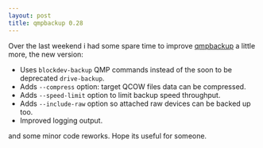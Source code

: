 ```yaml
---
layout: post
title: qmpbackup 0.28
---
```


Over the last weekend i had some spare time to improve
[qmpbackup](https://github.com/abbbi/qmpbackup) a little more, the new version:

 * Uses `blockdev-backup` QMP commands instead of the soon to be deprecated
   `drive-backup`.
 * Adds `--compress` option: target QCOW files data can be compressed.
 * Adds `--speed-limit` option to limit backup speed throughput.
 * Adds `--include-raw` option so attached raw devices can be backed up
 too.
 * Improved logging output.

and some minor code reworks. Hope its useful for someone.
